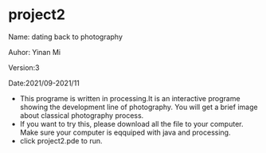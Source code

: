 # project2

Name: dating back to photography

Auhor: Yinan Mi

Version:3

Date:2021/09-2021/11

- This programe is written in processing.It is an interactive programe showing the development line of photography. You will get a brief image about classical photography process.
- If you want to try this, please download all the file to your computer. Make sure your computer is eqquiped with java and processing.
- click project2.pde to run.

